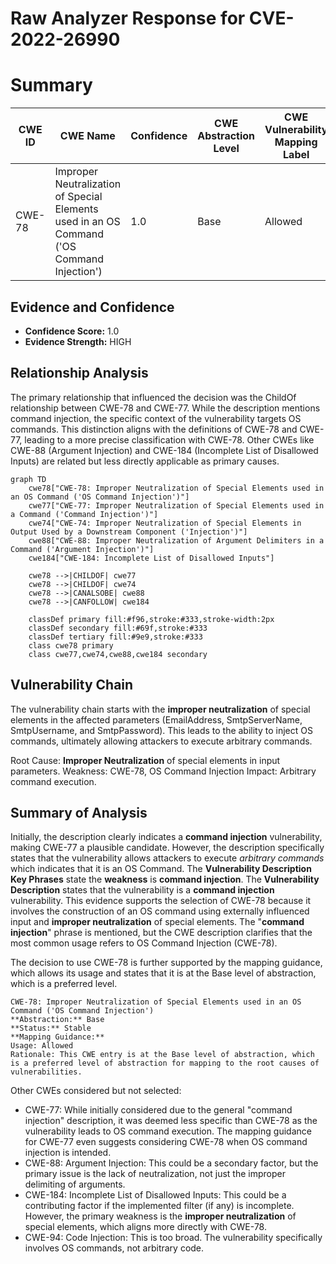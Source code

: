 # Raw Analyzer Response for CVE-2022-26990

# Summary
| CWE ID | CWE Name | Confidence | CWE Abstraction Level | CWE Vulnerability Mapping Label | CWE-Vulnerability Mapping Notes |
|---|---|---|---|---|---|
| CWE-78 | Improper Neutralization of Special Elements used in an OS Command ('OS Command Injection') | 1.0 | Base | Allowed | Primary CWE |

## Evidence and Confidence

*   **Confidence Score:** 1.0
*   **Evidence Strength:** HIGH

## Relationship Analysis
The primary relationship that influenced the decision was the ChildOf relationship between CWE-78 and CWE-77. While the description mentions command injection, the specific context of the vulnerability targets OS commands. This distinction aligns with the definitions of CWE-78 and CWE-77, leading to a more precise classification with CWE-78. Other CWEs like CWE-88 (Argument Injection) and CWE-184 (Incomplete List of Disallowed Inputs) are related but less directly applicable as primary causes.

```mermaid
graph TD
    cwe78["CWE-78: Improper Neutralization of Special Elements used in an OS Command ('OS Command Injection')"]
    cwe77["CWE-77: Improper Neutralization of Special Elements used in a Command ('Command Injection')"]
    cwe74["CWE-74: Improper Neutralization of Special Elements in Output Used by a Downstream Component ('Injection')"]
    cwe88["CWE-88: Improper Neutralization of Argument Delimiters in a Command ('Argument Injection')"]
    cwe184["CWE-184: Incomplete List of Disallowed Inputs"]
    
    cwe78 -->|CHILDOF| cwe77
    cwe78 -->|CHILDOF| cwe74
    cwe78 -->|CANALSOBE| cwe88
    cwe78 -->|CANFOLLOW| cwe184
    
    classDef primary fill:#f96,stroke:#333,stroke-width:2px
    classDef secondary fill:#69f,stroke:#333
    classDef tertiary fill:#9e9,stroke:#333
    class cwe78 primary
    class cwe77,cwe74,cwe88,cwe184 secondary
```

## Vulnerability Chain
The vulnerability chain starts with the **improper neutralization** of special elements in the affected parameters (EmailAddress, SmtpServerName, SmtpUsername, and SmtpPassword). This leads to the ability to inject OS commands, ultimately allowing attackers to execute arbitrary commands.

Root Cause: **Improper Neutralization** of special elements in input parameters.
Weakness: CWE-78, OS Command Injection
Impact: Arbitrary command execution.

## Summary of Analysis
Initially, the description clearly indicates a **command injection** vulnerability, making CWE-77 a plausible candidate. However, the description specifically states that the vulnerability allows attackers to execute *arbitrary commands* which indicates that it is an OS Command.
The **Vulnerability Description Key Phrases** state the **weakness** is **command injection**.
The **Vulnerability Description** states that the vulnerability is a **command injection** vulnerability.
This evidence supports the selection of CWE-78 because it involves the construction of an OS command using externally influenced input and **improper neutralization** of special elements. The "**command injection**" phrase is mentioned, but the CWE description clarifies that the most common usage refers to OS Command Injection (CWE-78).

The decision to use CWE-78 is further supported by the mapping guidance, which allows its usage and states that it is at the Base level of abstraction, which is a preferred level.
```
CWE-78: Improper Neutralization of Special Elements used in an OS Command ('OS Command Injection')
**Abstraction:** Base
**Status:** Stable
**Mapping Guidance:**
Usage: Allowed
Rationale: This CWE entry is at the Base level of abstraction, which is a preferred level of abstraction for mapping to the root causes of vulnerabilities.
```

Other CWEs considered but not selected:

*   CWE-77: While initially considered due to the general "command injection" description, it was deemed less specific than CWE-78 as the vulnerability leads to OS command execution. The mapping guidance for CWE-77 even suggests considering CWE-78 when OS command injection is intended.
*   CWE-88: Argument Injection: This could be a secondary factor, but the primary issue is the lack of neutralization, not just the improper delimiting of arguments.
*   CWE-184: Incomplete List of Disallowed Inputs: This could be a contributing factor if the implemented filter (if any) is incomplete. However, the primary weakness is the **improper neutralization** of special elements, which aligns more directly with CWE-78.
*   CWE-94: Code Injection: This is too broad. The vulnerability specifically involves OS commands, not arbitrary code.